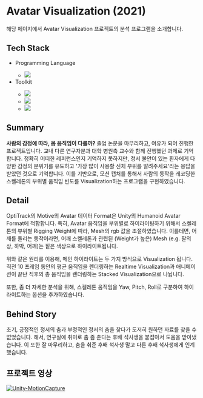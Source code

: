 <h1>Avatar Visualization (2021)</h1>
<p>해당 페이지에서 Avatar Visualization 프로젝트의 분석 프로그램을 소개합니다.</p>

<h2>Tech Stack</h2>
<ul>
  <li>Programming Language</li>
  <ul>
    <li><img src="https://img.shields.io/badge/C Sharp-239120?style=flat-square&logo=c-sharp&logoColor=white"/></li>
  </ul>
  <li>Toolkit</li>
  <ul>
    <li><img src="https://img.shields.io/badge/Unity-000000?style=flat-square&logo=Unity&logoColor=white"/></li>
    <li><img src="https://img.shields.io/badge/OptiTrack-000000?style=flat-square&logo=Unity&logoColor=white"/></li>
    <li><img src="https://img.shields.io/badge/Mixamo-FF0000?style=flat-square&logo=Adobe&logoColor=white"/></li>
  </ul>
</ul>

<h2>Summary</h2>
<p><b>사람의 감정에 따라, 몸 움직임이 다를까?</b> 졸업 논문을 마무리하고, 여유가 되어 진행한 프로젝트입니다. 교내 다른 연구자분과 대학 병원측 교수와 함께 진행했던 과제로 기억합니다. 정확히 어떠한 레퍼런스인지 기억하지 못하지만, 정서 불안이 있는 환자에게 다양한 감정의 분위기를 유도하고 '가장 많이 사용할 신체 부위를 알려주세요'라는 응답을 받았던 것으로 기억합니다. 이를 기반으로, 모션 캡처를 통해서 사람의 동작을 레코딩한 스켈레톤의 부위별 움직임 빈도를 Visualization하는 프로그램을 구현하였습니다. </p>

<h2>Detail</h2>
<p>OptiTrack의 Motive의 Avatar 데이터 Format은 Unity의 Humanoid Avatar Format에 적합합니다. 특히, Avatar 움직임을 부위별로 하이라이팅하기 위해서 스켈레톤의 부위별 Rigging Weight에 따라, Mesh의 rgb 값을 조절하였습니다. 이를테면, 어깨를 돌리는 동작이라면, 어깨 스켈레톤과 관련된 (Weight가 높은) Mesh (e.g. 팔의 상, 하박, 어깨)는 짙은 색상으로 하이라이트됩니다.</p>
<p>위와 같은 원리를 이용해, 메인 하이라이트는 두 가지 방식으로 Visualization 됩니다. 직전 10 프레임 동안의 평균 움직임을 렌더링하는 Realtime Visualization과 애니메이션이 끝난 직후의 총 움직임을 렌더링하는 Stacked Visualization으로 나뉩니다.</p>
<p>또한, 좀 더 자세한 분석을 위해, 스켈레톤 움직임을 Yaw, Pitch, Roll로 구분하여 하이라이트하는 옵션을 추가하였습니다.</p>

<h2>Behind Story</h2>
<p>초기, 긍정적인 정서의 춤과 부정적인 정서의 춤을 찾다가 도저히 원하던 자료를 찾을 수 없었습니다. 해서, 연구실에 취미로 춤 좀 춘다는 후배 석사생을 붙잡아서 도움을 받아냈습니다. 이 또한 잘 마무리하고, 춤을 춰준 후배 석사생 말고 다른 후배 석사생에게 인계했습니다.</p>

<h2>프로젝트 영상</h2>

[![Unity-MotionCapture](http://img.youtube.com/vi/YxoRnT_WZvE/0.jpg)](http://www.youtube.com/watch?v=YxoRnT_WZvE "AvatarVisualization")

